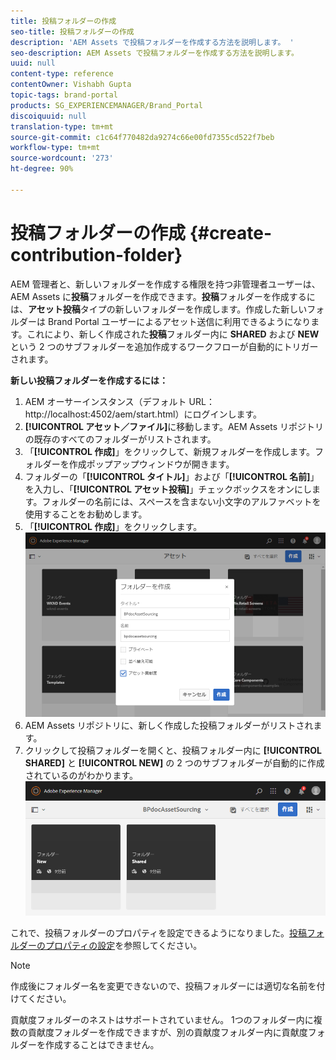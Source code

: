 ```yaml
---
title: 投稿フォルダーの作成
seo-title: 投稿フォルダーの作成
description: 'AEM Assets で投稿フォルダーを作成する方法を説明します。 '
seo-description: AEM Assets で投稿フォルダーを作成する方法を説明します。
uuid: null
content-type: reference
contentOwner: Vishabh Gupta
topic-tags: brand-portal
products: SG_EXPERIENCEMANAGER/Brand_Portal
discoiquuid: null
translation-type: tm+mt
source-git-commit: c1c64f770482da9274c66e00fd7355cd522f7beb
workflow-type: tm+mt
source-wordcount: '273'
ht-degree: 90%

---
```



# 投稿フォルダーの作成 {#create-contribution-folder}

AEM 管理者と、新しいフォルダーを作成する権限を持つ非管理者ユーザーは、AEM Assets に&#x200B;**投稿**&#x200B;フォルダーを作成できます。**投稿**&#x200B;フォルダーを作成するには、**アセット投稿**&#x200B;タイプの新しいフォルダーを作成します。作成した新しいフォルダーは Brand Portal ユーザーによるアセット送信に利用できるようになります。これにより、新しく作成された&#x200B;**投稿**&#x200B;フォルダー内に **SHARED** および **NEW** という 2 つのサブフォルダーを追加作成するワークフローが自動的にトリガーされます。

**新しい投稿フォルダーを作成するには：**
1. AEM オーサーインスタンス（デフォルト URL：http://localhost:4502/aem/start.html）にログインします。
1. **[!UICONTROL アセット／ファイル]**&#x200B;に移動します。AEM Assets リポジトリの既存のすべてのフォルダーがリストされます。
1. 「**[!UICONTROL 作成]**」をクリックして、新規フォルダーを作成します。フォルダーを作成ポップアップウィンドウが開きます。
1. フォルダーの「**[!UICONTROL タイトル]**」および「**[!UICONTROL 名前]**」を入力し、「**[!UICONTROL アセット投稿]**」チェックボックスをオンにします。フォルダーの名前には、スペースを含まない小文字のアルファベットを使用することをお勧めします。
1. 「**[!UICONTROL 作成]**」をクリックします。
   ![](assets/create-contribution-folder.png)
1. AEM Assets リポジトリに、新しく作成した投稿フォルダーがリストされます。
1. クリックして投稿フォルダーを開くと、投稿フォルダー内に **[!UICONTROL SHARED]** と **[!UICONTROL NEW]** の 2 つのサブフォルダーが自動的に作成されているのがわかります。\
   ![](assets/contribution-folder.png)

これで、投稿フォルダーのプロパティを設定できるようになりました。[投稿フォルダーのプロパティの設定](brand-portal-configure-contribution-folder-properties.md)を参照してください。

>[!NOTE]
>
>作成後にフォルダー名を変更できないので、投稿フォルダーには適切な名前を付けてください。
>
>貢献度フォルダーのネストはサポートされていません。 1つのフォルダー内に複数の貢献度フォルダーを作成できますが、別の貢献度フォルダー内に貢献度フォルダーを作成することはできません。

